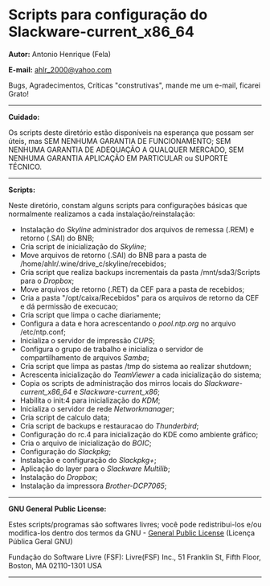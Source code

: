 **Scripts para configuração do Slackware-current_x86_64**
=================================================

**Autor:** Antonio Henrique (Fela)

**E-mail:** ahlr_2000@yahoo.com

Bugs, Agradecimentos, Críticas "construtivas", mande me um e-mail, ficarei Grato!

----------

**Cuidado:**

Os scripts deste diretório estão disponíveis na esperança que possam ser úteis, mas SEM NENHUMA GARANTIA DE FUNCIONAMENTO; SEM NENHUMA GARANTIA DE ADEQUAÇÃO A QUALQUER MERCADO, SEM NENHUMA GARANTIA APLICAÇÃO EM PARTICULAR ou SUPORTE TÉCNICO.

----------

**Scripts:**

Neste diretório, constam alguns scripts para configurações básicas que normalmente realizamos a cada instalação/reinstalação:
 
- Instalação do *Skyline* administrador dos arquivos de remessa (.REM) e retorno (.SAI) do BNB;
- Cria script de inicialização do *Skyline*;
- Move arquivos de retorno (.SAI) do BNB para a pasta de /home/ahlr/.wine/drive_c/skyline/recebidos;
- Cria script que realiza backups incrementais da pasta /mnt/sda3/Scripts para o *Dropbox*;
- Move arquivos de retorno (.RET) da CEF para a pasta de recebidos;
- Cria a pasta "/opt/caixa/Recebidos" para os arquivos de retorno da CEF e dá permissão de execucao;
- Cria script que limpa o cache diariamente;
- Configura a data e hora acrescentando o *pool.ntp.org*  no arquivo /etc/ntp.conf;
- Inicializa o servidor de impressão *CUPS*;
- Configura o grupo de trabalho e inicializa o servidor de compartilhamento de arquivos *Samba*;
- Cria script que limpa as pastas /tmp do sistema ao realizar shutdown;
- Acrescenta inicialização do *TeamViewer* a cada inicialização do sistema;
- Copia os scripts de administração dos mirros locais do *Slackware-current_x86_64* e *Slackware-current_x86*;
- Habilita o init:4 para inicialização do *KDM*;
- Inicializa o servidor de rede *Networkmanager*;
- Cria script de calculo data;
- Cria script de backups e restauracao do *Thunderbird*;
- Configuração do rc.4 para inicialização do KDE como ambiente gráfico;
- Cria o arquivo de inicialização do *BOIC*;
- Configuração do *Slackpkg*;
- Instalação e configuração do *Slackpkg+*;
- Aplicação do layer para o *Slackware Multilib*;
- Instalação do *Dropbox*;
- Instalação da impressora *Brother-DCP7065*;



----------

**GNU General Public License:**

Estes scripts/programas são softwares livres; você pode redistribui-los e/ou modifica-los dentro dos termos da GNU - [General Public License](https://pt.wikipedia.org/wiki/GNU_General_Public_License) (Licença Pública Geral GNU)

Fundação do Software Livre (FSF): Livre(FSF) Inc., 51 Franklin St, Fifth Floor, Boston, MA 02110-1301 USA

----------